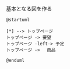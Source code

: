 基本となる図を作る
```uml
@startuml

[*] --> トップページ
トップページ -> 要望
トップページ -left-> 予定
トップページ -> 　商品

@enduml
```


